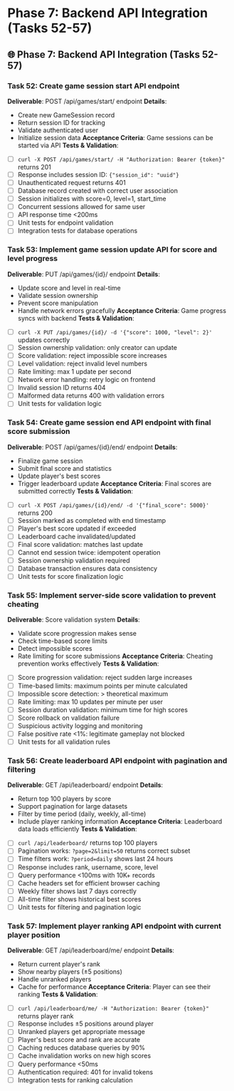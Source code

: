 # Phase 7: Backend API Integration (Tasks 52-57)

## 🌐 Phase 7: Backend API Integration (Tasks 52-57)

### Task 52: Create game session start API endpoint
**Deliverable**: POST /api/games/start/ endpoint
**Details**:
- Create new GameSession record
- Return session ID for tracking
- Validate authenticated user
- Initialize session data
**Acceptance Criteria**: Game sessions can be started via API
**Tests & Validation**:
- [ ] `curl -X POST /api/games/start/ -H "Authorization: Bearer {token}"` returns 201
- [ ] Response includes session ID: `{"session_id": "uuid"}`
- [ ] Unauthenticated request returns 401
- [ ] Database record created with correct user association
- [ ] Session initializes with score=0, level=1, start_time
- [ ] Concurrent sessions allowed for same user
- [ ] API response time <200ms
- [ ] Unit tests for endpoint validation
- [ ] Integration tests for database operations

### Task 53: Implement game session update API for score and level progress
**Deliverable**: PUT /api/games/{id}/ endpoint
**Details**:
- Update score and level in real-time
- Validate session ownership
- Prevent score manipulation
- Handle network errors gracefully
**Acceptance Criteria**: Game progress syncs with backend
**Tests & Validation**:
- [ ] `curl -X PUT /api/games/{id}/ -d '{"score": 1000, "level": 2}'` updates correctly
- [ ] Session ownership validation: only creator can update
- [ ] Score validation: reject impossible score increases
- [ ] Level validation: reject invalid level numbers
- [ ] Rate limiting: max 1 update per second
- [ ] Network error handling: retry logic on frontend
- [ ] Invalid session ID returns 404
- [ ] Malformed data returns 400 with validation errors
- [ ] Unit tests for validation logic

### Task 54: Create game session end API endpoint with final score submission
**Deliverable**: POST /api/games/{id}/end/ endpoint
**Details**:
- Finalize game session
- Submit final score and statistics
- Update player's best scores
- Trigger leaderboard update
**Acceptance Criteria**: Final scores are submitted correctly
**Tests & Validation**:
- [ ] `curl -X POST /api/games/{id}/end/ -d '{"final_score": 5000}'` returns 200
- [ ] Session marked as completed with end timestamp
- [ ] Player's best score updated if exceeded
- [ ] Leaderboard cache invalidated/updated
- [ ] Final score validation: matches last update
- [ ] Cannot end session twice: idempotent operation
- [ ] Session ownership validation required
- [ ] Database transaction ensures data consistency
- [ ] Unit tests for score finalization logic

### Task 55: Implement server-side score validation to prevent cheating
**Deliverable**: Score validation system
**Details**:
- Validate score progression makes sense
- Check time-based score limits
- Detect impossible scores
- Rate limiting for score submissions
**Acceptance Criteria**: Cheating prevention works effectively
**Tests & Validation**:
- [ ] Score progression validation: reject sudden large increases
- [ ] Time-based limits: maximum points per minute calculated
- [ ] Impossible score detection: > theoretical maximum
- [ ] Rate limiting: max 10 updates per minute per user
- [ ] Session duration validation: minimum time for high scores
- [ ] Score rollback on validation failure
- [ ] Suspicious activity logging and monitoring
- [ ] False positive rate <1%: legitimate gameplay not blocked
- [ ] Unit tests for all validation rules

### Task 56: Create leaderboard API endpoint with pagination and filtering
**Deliverable**: GET /api/leaderboard/ endpoint
**Details**:
- Return top 100 players by score
- Support pagination for large datasets
- Filter by time period (daily, weekly, all-time)
- Include player ranking information
**Acceptance Criteria**: Leaderboard data loads efficiently
**Tests & Validation**:
- [ ] `curl /api/leaderboard/` returns top 100 players
- [ ] Pagination works: `?page=2&limit=50` returns correct subset
- [ ] Time filters work: `?period=daily` shows last 24 hours
- [ ] Response includes rank, username, score, level
- [ ] Query performance <100ms with 10K+ records
- [ ] Cache headers set for efficient browser caching
- [ ] Weekly filter shows last 7 days correctly
- [ ] All-time filter shows historical best scores
- [ ] Unit tests for filtering and pagination logic

### Task 57: Implement player ranking API endpoint with current player position
**Deliverable**: GET /api/leaderboard/me/ endpoint
**Details**:
- Return current player's rank
- Show nearby players (±5 positions)
- Handle unranked players
- Cache for performance
**Acceptance Criteria**: Player can see their ranking
**Tests & Validation**:
- [ ] `curl /api/leaderboard/me/ -H "Authorization: Bearer {token}"` returns player rank
- [ ] Response includes ±5 positions around player
- [ ] Unranked players get appropriate message
- [ ] Player's best score and rank are accurate
- [ ] Caching reduces database queries by 90%
- [ ] Cache invalidation works on new high scores
- [ ] Query performance <50ms
- [ ] Authentication required: 401 for invalid tokens
- [ ] Integration tests for ranking calculation
